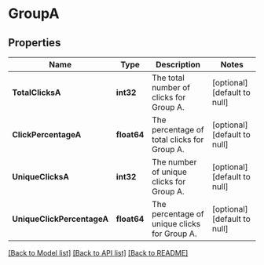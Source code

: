 # GroupA

## Properties
Name | Type | Description | Notes
------------ | ------------- | ------------- | -------------
**TotalClicksA** | **int32** | The total number of clicks for Group A. | [optional] [default to null]
**ClickPercentageA** | **float64** | The percentage of total clicks for Group A. | [optional] [default to null]
**UniqueClicksA** | **int32** | The number of unique clicks for Group A. | [optional] [default to null]
**UniqueClickPercentageA** | **float64** | The percentage of unique clicks for Group A. | [optional] [default to null]

[[Back to Model list]](../README.md#documentation-for-models) [[Back to API list]](../README.md#documentation-for-api-endpoints) [[Back to README]](../README.md)

